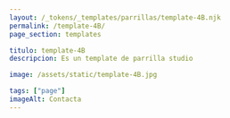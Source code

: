 ```yaml
---
layout: /_tokens/_templates/parrillas/template-4B.njk
permalink: /template-4B/
page_section: templates

titulo: template-4B
descripcion: Es un template de parrilla studio

image: /assets/static/template-4B.jpg

tags: ["page"]
imageAlt: Contacta
---
```


